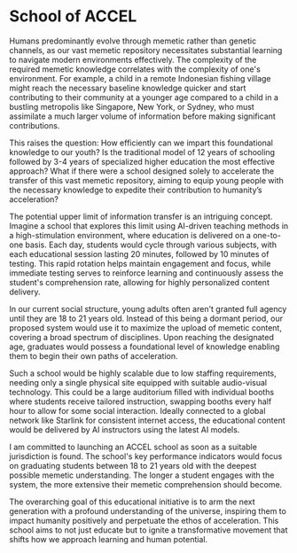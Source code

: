 # School of ACCEL

Humans predominantly evolve through memetic rather than genetic channels, as our vast memetic repository necessitates substantial learning to navigate modern environments effectively. The complexity of the required memetic knowledge correlates with the complexity of one's environment. For example, a child in a remote Indonesian fishing village might reach the necessary baseline knowledge quicker and start contributing to their community at a younger age compared to a child in a bustling metropolis like Singapore, New York, or Sydney, who must assimilate a much larger volume of information before making significant contributions.

This raises the question: How efficiently can we impart this foundational knowledge to our youth? Is the traditional model of 12 years of schooling followed by 3-4 years of specialized higher education the most effective approach? What if there were a school designed solely to accelerate the transfer of this vast memetic repository, aiming to equip young people with the necessary knowledge to expedite their contribution to humanity’s acceleration?

The potential upper limit of information transfer is an intriguing concept. Imagine a school that explores this limit using AI-driven teaching methods in a high-stimulation environment, where education is delivered on a one-to-one basis. Each day, students would cycle through various subjects, with each educational session lasting 20 minutes, followed by 10 minutes of testing. This rapid rotation helps maintain engagement and focus, while immediate testing serves to reinforce learning and continuously assess the student's comprehension rate, allowing for highly personalized content delivery.

In our current social structure, young adults often aren't granted full agency until they are 18 to 21 years old. Instead of this being a dormant period, our proposed system would use it to maximize the upload of memetic content, covering a broad spectrum of disciplines. Upon reaching the designated age, graduates would possess a foundational level of knowledge enabling them to begin their own paths of acceleration.

Such a school would be highly scalable due to low staffing requirements, needing only a single physical site equipped with suitable audio-visual technology. This could be a large auditorium filled with individual booths where students receive tailored instruction, swapping booths every half hour to allow for some social interaction. Ideally connected to a global network like Starlink for consistent internet access, the educational content would be delivered by AI instructors using the latest AI models.

I am committed to launching an ACCEL school as soon as a suitable jurisdiction is found. The school's key performance indicators would focus on graduating students between 18 to 21 years old with the deepest possible memetic understanding. The longer a student engages with the system, the more extensive their memetic comprehension should become.

The overarching goal of this educational initiative is to arm the next generation with a profound understanding of the universe, inspiring them to impact humanity positively and perpetuate the ethos of acceleration. This school aims to not just educate but to ignite a transformative movement that shifts how we approach learning and human potential.
